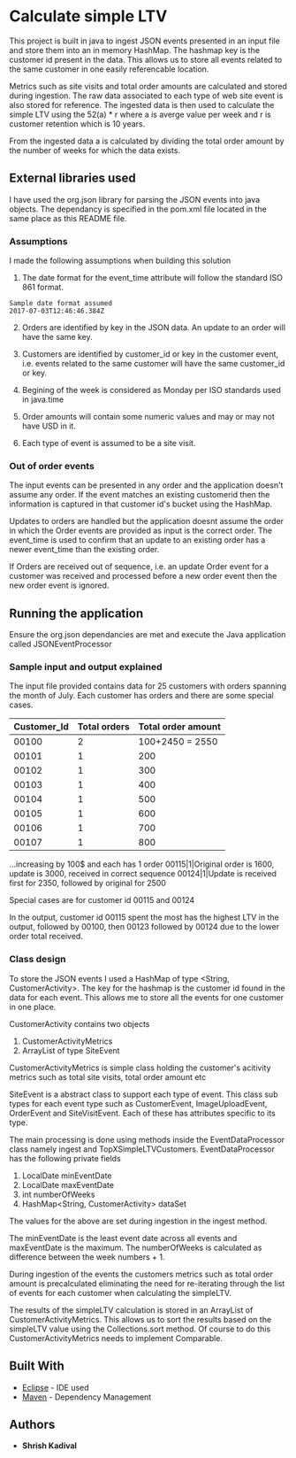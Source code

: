 # Calculate simple LTV

This project is built in java to ingest JSON events presented in an input file and store them into an in memory HashMap. The hashmap key is the customer id present in the data. This allows us to store all events related to the same customer in one easily referencable location. 

Metrics such as site visits and total order amounts are calculated and stored during ingestion. The raw data associated to each type of web site event is also stored for reference. The ingested data is then used to calculate the simple LTV using the 52(a) * r where a is averge value per week and r is customer retention which is 10 years.

From the ingested data a is calculated by dividing the total order amount by the number of weeks for which the data exists.

## External libraries used

I have used the org.json library for parsing the JSON events into java objects. The dependancy is specified in the pom.xml file located in the same place as this README file.

### Assumptions

I made the following assumptions when building this solution

1. The date format for the event_time attribute will follow the standard ISO 861 format.

```
Sample date format assumed
2017-07-03T12:46:46.384Z
```

2. Orders are identified by key in the JSON data. An update to an order will have the same key.

3. Customers are identified by customer_id or key in the customer event, i.e. events related to the same customer will have the same customer_id or key.

4. Begining of the week is considered as Monday per ISO standards used in java.time

5. Order amounts will contain some numeric values and may or may not have USD in it.

6. Each type of event is assumed to be a site visit.

### Out of order events

The input events can be presented in any order and the application doesn't assume any order. If the event matches an existing customerid then the information is captured in that customer id's bucket using the HashMap.

Updates to orders are handled but the application doesnt assume the order in which the Order events are provided as input is the correct order. The event_time is used to confirm that an update to an existing order has a newer event_time than the existing order.

If Orders are received out of sequence, i.e. an update Order event for a customer was received and processed before a new order event then the new order event is ignored.

## Running the application

Ensure the org.json dependancies are met and execute the Java application called JSONEventProcessor

### Sample input and output explained

The input file provided contains data for 25 customers with orders spanning the month of July. Each customer has orders and there are some special cases.

Customer_Id|Total orders|Total order amount
-----|----|----
00100|2|100+2450 = 2550
00101|1|200
00102|1|300
00103|1|400
00104|1|500
00105|1|600
00106|1|700
00107|1|800
...increasing by 100$ and each has 1 order
00115|1|Original order is 1600, update is 3000, received in correct sequence
00124|1|Update is received first for 2350, followed by original for 2500

Special cases are for customer id 00115 and 00124

In the output, customer id 00115 spent the most has the highest LTV in the output, followed by 00100, then 00123 followed by 00124 due to the lower order total received.

### Class design

To store the JSON events I used a HashMap of type <String, CustomerActivity>. The key for the hashmap is the customer id found in the data for each event. This allows me to store all the events for one customer in one place.

CustomerActivity contains two objects 
1. CustomerActivityMetrics
2. ArrayList of type SiteEvent

CustomerActivityMetrics is simple class holding the customer's acitivity metrics such as total site visits, total order amount etc

SiteEvent is a abstract class to support each type of event. This class sub types for each event type such as CustomerEvent, ImageUploadEvent, OrderEvent and SiteVisitEvent. Each of these has attributes specific to its type.

The main processing is done using methods inside the EventDataProcessor class namely ingest and TopXSimpleLTVCustomers. EventDataProcessor has the following private fields

1. LocalDate minEventDate
2. LocalDate maxEventDate
3. int numberOfWeeks
4. HashMap<String, CustomerActivity> dataSet

The values for the above are set during ingestion in the ingest method.

The minEventDate is the least event date across all events and maxEventDate is the maximum. The numberOfWeeks is calculated as difference between the week numbers + 1. 

During ingestion of the events the customers metrics such as total order amount is precalculated eliminating the need for re-iterating through the list of events for each customer when calculating the simpleLTV.

The results of the simpleLTV calculation is stored in an ArrayList of CustomerActivityMetrics. This allows us to sort the results based on the simpleLTV value using the Collections.sort method. Of course to do this CustomerActivityMetrics needs to implement Comparable.

## Built With

* [Eclipse](http://www.eclipse.org) - IDE used
* [Maven](https://maven.apache.org/) - Dependency Management

## Authors

* **Shrish Kadival** 

